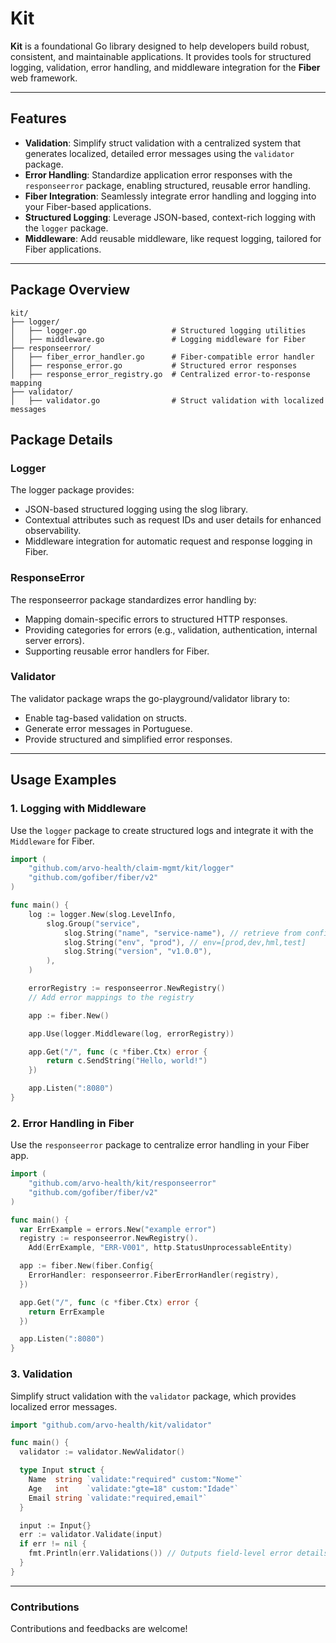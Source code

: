 # Kit

**Kit** is a foundational Go library designed to help developers build robust, consistent, and maintainable applications. It provides tools for structured logging, validation, error handling, and middleware integration for the **Fiber** web framework.

---

## Features

- **Validation**: Simplify struct validation with a centralized system that generates localized, detailed error messages using the `validator` package.
- **Error Handling**: Standardize application error responses with the `responseerror` package, enabling structured, reusable error handling.
- **Fiber Integration**: Seamlessly integrate error handling and logging into your Fiber-based applications.
- **Structured Logging**: Leverage JSON-based, context-rich logging with the `logger` package.
- **Middleware**: Add reusable middleware, like request logging, tailored for Fiber applications.

---

## Package Overview

```plaintext
kit/
├── logger/
│   ├── logger.go                   # Structured logging utilities
│   ├── middleware.go               # Logging middleware for Fiber
├── responseerror/
│   ├── fiber_error_handler.go      # Fiber-compatible error handler
│   ├── response_error.go           # Structured error responses
│   ├── response_error_registry.go  # Centralized error-to-response mapping
├── validator/
│   ├── validator.go                # Struct validation with localized messages
```

## Package Details

### Logger

The logger package provides:

- JSON-based structured logging using the slog library.
- Contextual attributes such as request IDs and user details for enhanced observability.
- Middleware integration for automatic request and response logging in Fiber.

### ResponseError

The responseerror package standardizes error handling by:

- Mapping domain-specific errors to structured HTTP responses.
- Providing categories for errors (e.g., validation, authentication, internal server errors).
- Supporting reusable error handlers for Fiber.

### Validator

The validator package wraps the go-playground/validator library to:

- Enable tag-based validation on structs.
- Generate error messages in Portuguese.
- Provide structured and simplified error responses.

---

## Usage Examples

### 1. Logging with Middleware

Use the `logger` package to create structured logs and integrate it with the `Middleware` for Fiber.

```go
import (
    "github.com/arvo-health/claim-mgmt/kit/logger"
    "github.com/gofiber/fiber/v2"
)

func main() {
    log := logger.New(slog.LevelInfo,
        slog.Group("service",
            slog.String("name", "service-name"), // retrieve from config
            slog.String("env", "prod"), // env=[prod,dev,hml,test]
            slog.String("version", "v1.0.0"),
        ),
    )

    errorRegistry := responseerror.NewRegistry()
    // Add error mappings to the registry

    app := fiber.New()

    app.Use(logger.Middleware(log, errorRegistry))

    app.Get("/", func (c *fiber.Ctx) error {
        return c.SendString("Hello, world!")
    })

    app.Listen(":8080")
}
```

### 2. Error Handling in Fiber

Use the `responseerror` package to centralize error handling in your Fiber app.

```go
import (
    "github.com/arvo-health/kit/responseerror"
    "github.com/gofiber/fiber/v2"
)

func main() {
  var ErrExample = errors.New("example error")
  registry := responseerror.NewRegistry().
    Add(ErrExample, "ERR-V001", http.StatusUnprocessableEntity)

  app := fiber.New(fiber.Config{
    ErrorHandler: responseerror.FiberErrorHandler(registry),
  })

  app.Get("/", func (c *fiber.Ctx) error {
    return ErrExample
  })

  app.Listen(":8080")
}
```

### 3. Validation

Simplify struct validation with the `validator` package, which provides localized error messages.

```go
import "github.com/arvo-health/kit/validator"

func main() {
  validator := validator.NewValidator()

  type Input struct {
    Name  string `validate:"required" custom:"Nome"`
    Age   int    `validate:"gte=18" custom:"Idade"`
    Email string `validate:"required,email"`
  }

  input := Input{}
  err := validator.Validate(input)
  if err != nil {
    fmt.Println(err.Validations()) // Outputs field-level error details.
  }
}
```

---

### Contributions

Contributions and feedbacks are welcome!
